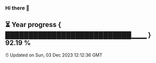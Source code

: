 ### Hi there 👋
⏳ Year progress { ███████████████████████████▁▁▁ } 92.19 %
---
⏰ Updated on Sun, 03 Dec 2023 12:12:36 GMT

